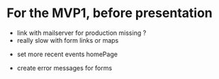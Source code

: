 # For the MVP1, before presentation

<!-- - Correct create event Form -->
- link with mailserver for production missing ? 
- really slow with form links or maps
<!-- - check min number of people who can subscribe -->
<!-- - slowdown hover effects -->
<!-- - css profile page to change -->
- set more recent events homePage
<!-- - check all the flash messages : check if again multiple -->
- create error messages for forms
